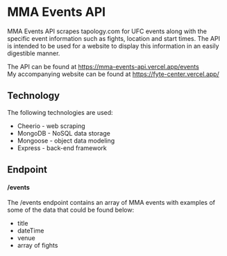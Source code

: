 # MMA Events API

MMA Events API scrapes tapology.com for UFC events along with the specific event information such as fights, location and start times. The API is intended to be used for a website to display this information in an easily digestible manner.

The API can be found at https://mma-events-api.vercel.app/events  
My accompanying website can be found at https://fyte-center.vercel.app/




## Technology
The following technologies are used:
* Cheerio - web scraping
* MongoDB - NoSQL data storage
* Mongoose - object data modeling
* Express - back-end framework

## Endpoint
#### /events
The /events endpoint contains an array of MMA events with examples of some of the data that could be found below:
* title
* dateTime
* venue
* array of fights

